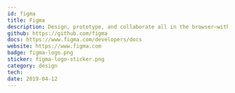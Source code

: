 ```yaml
---
id: figma
title: Figma
description: Design, prototype, and collaborate all in the browser—with Figma.
github: https://github.com/figma
docs: https://www.figma.com/developers/docs
website: https://www.figma.com
badge: figma-logo.png
sticker: figma-logo-sticker.png
category: design
tech: 
date: 2019-04-12
---
```

